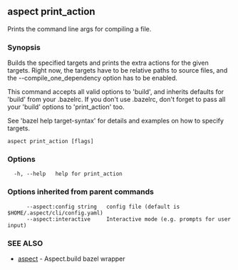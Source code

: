 ## aspect print_action

Prints the command line args for compiling a file.

### Synopsis

Builds the specified targets and prints the extra actions for the given
targets. Right now, the targets have to be relative paths to source files,
and the --compile_one_dependency option has to be enabled.

This command accepts all valid options to 'build', and inherits defaults for
'build' from your .bazelrc.  If you don't use .bazelrc, don't forget to pass
all your 'build' options to 'print_action' too.

See 'bazel help target-syntax' for details and examples on how to
specify targets.

```
aspect print_action [flags]
```

### Options

```
  -h, --help   help for print_action
```

### Options inherited from parent commands

```
      --aspect:config string   config file (default is $HOME/.aspect/cli/config.yaml)
      --aspect:interactive     Interactive mode (e.g. prompts for user input)
```

### SEE ALSO

* [aspect](aspect.md)	 - Aspect.build bazel wrapper

